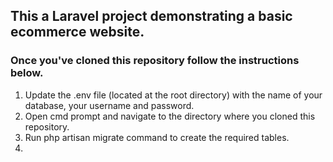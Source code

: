 This a Laravel project demonstrating a basic ecommerce website.
---------------------------------------------------------------------

### Once you've cloned this repository follow the instructions below.

1. Update the .env file (located at the root directory) with the name of
your database, your username and password.
2. Open cmd prompt and navigate to the directory where you cloned this repository.
3. Run php artisan migrate command to create the required tables.
4. 